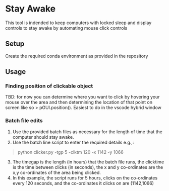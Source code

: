 # Stay Awake

This tool is indended to keep computers with locked sleep and display controls to stay awake by automating mouse click controls

## Setup 

Create the required conda environment as provided in the repository 

## Usage
### Finding position of clickable object
TBD: for now you can determine where you want to click by hovering your mouse over the area and then determining the location of that point on screen like so > pGUI.position(). Easiest to do in the vscode hybrid window
### Batch file edits
1. Use the provided batch files as necessary for the length of time that the computer should stay awake.
2. Use the batch line script to enter the required details e.g.,: 
> python clicker.py -tgp 5 -clktm 120 -x 1142 -y 1066
3. The timegap is the length (in hours) that the batch file runs, the clicktime is the time between clicks (in seconds), the x and y co-ordinates are the x,y co-ordinates of the area being clicked.
4. In this example, the script runs for 5 hours, clicks on the co-ordinates every 120 seconds, and the co-ordinates it clicks on are (1142,1066)

